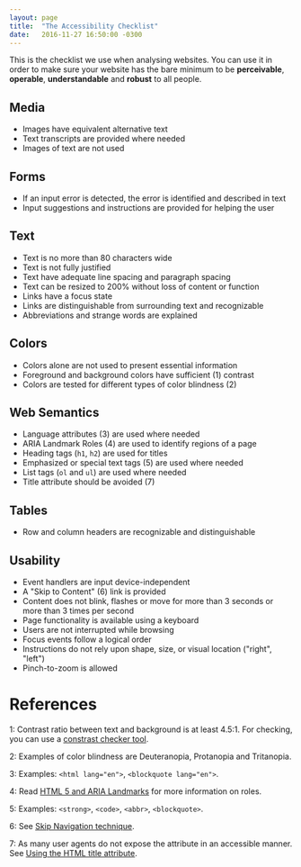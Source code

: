 ```yaml
---
layout: page
title:  "The Accessibility Checklist"
date:   2016-11-27 16:50:00 -0300
---
```


This is the checklist we use when analysing websites. You can use it in order to make sure your website has the bare minimum to be **perceivable**, **operable**, **understandable** and **robust** to all people.

## Media
- Images have equivalent alternative text
- Text transcripts are provided where needed
- Images of text are not used

## Forms
- If an input error is detected, the error is identified and described in text
- Input suggestions and instructions are provided for helping the user

## Text
- Text is no more than 80 characters wide
- Text is not fully justified
- Text have adequate line spacing and paragraph spacing
- Text can be resized to 200% without loss of content or function
- Links have a focus state
- Links are distinguishable from surrounding text and recognizable
- Abbreviations and strange words are explained

## Colors
-	Colors alone are not used to present essential information
- Foreground and background colors have sufficient (1) contrast
- Colors are tested for different types of color blindness (2)

## Web Semantics
- Language attributes (3) are used where needed
- ARIA Landmark Roles (4) are used to identify regions of a page
- Heading tags (`h1`, `h2`) are used for titles
- Emphasized or special text tags (5) are used where needed
- List tags (`ol` and `ul`) are used where needed
- Title attribute should be avoided (7)

## Tables
- Row and column headers are recognizable and distinguishable

## Usability
- Event handlers are input device-independent
- A "Skip to Content" (6) link is provided
- Content does not blink, flashes or move for more than 3 seconds or more than 3 times per second
- Page functionality is available using a keyboard
- Users are not interrupted while browsing
- Focus events follow a logical order
- Instructions do not rely upon shape, size, or visual location ("right", "left")
- Pinch-to-zoom is allowed

# References

1: Contrast ratio between text and background is at least 4.5:1. For checking, you can use a [constrast checker tool](http://contrastchecker.com/).

2: Examples of color blindness are Deuteranopia, Protanopia and Tritanopia.

3: Examples: `<html lang="en">`, `<blockquote lang="en">`.

4: Read [HTML 5 and ARIA Landmarks](https://dequeuniversity.com/assets/html/jquery-summit/html5/slides/landmarks.html) for more information on roles.

5: Examples: `<strong>`, `<code>`, `<abbr>`, `<blockquote>`.

6: See [Skip Navigation technique](http://webaim.org/techniques/skipnav/).

7: As many user agents do not expose the attribute in an accessible manner. See [Using the HTML title attribute](https://www.paciellogroup.com/blog/2010/11/using-the-html-title-attribute/).